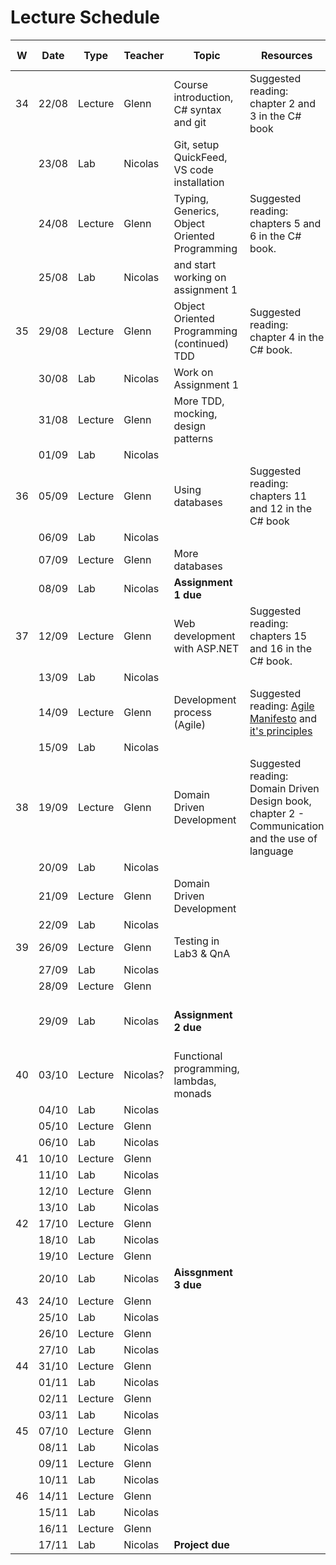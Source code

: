 # Lecture Schedule

| W   | Date  | Type    | Teacher          | Topic                                         | Resources                                             | Travels / Remarks         |
| --- | ----- | ------- | ---------------- | --------------------------------------------- | ----------------------------------------------------- | ------------------------- |
| 34    | 22/08 | Lecture | Glenn            | Course introduction, C# syntax and git        | Suggested reading: chapter 2 and 3 in the C# book     |                       
|       | 23/08 | Lab     | Nicolas          | Git, setup QuickFeed, VS code installation    |                                                       |                             |
|       | 24/08 | Lecture | Glenn            | Typing, Generics, Object Oriented Programming | Suggested reading: chapters 5 and 6 in the C# book.   |                           |
|       | 25/08 | Lab     | Nicolas          | and start working on assignment 1             |                                                       |                           |                    
| 35    | 29/08 | Lecture | Glenn            | Object Oriented Programming (continued) TDD   | Suggested reading: chapter 4 in the C# book.          | |
|       | 30/08 | Lab     | Nicolas          | Work on Assignment 1                          |                                                       |  |
|       | 31/08 | Lecture | Glenn            | More TDD, mocking, design patterns            |                                                       |                         |
|       | 01/09 | Lab     | Nicolas          |                                               |                                                       |                           |
| 36      | 05/09 | Lecture | Glenn            | Using databases                               | Suggested reading: chapters 11 and 12 in the C# book  |                        |
|     | 06/09 | Lab     | Nicolas          |                                               |                                                       |                           |
|       | 07/09 | Lecture | Glenn            | More databases                                |                                                       |                           |
|     | 08/09 | Lab     | Nicolas          | **Assignment 1 due**                          |                                                       |                           |
| 37    | 12/09 | Lecture | Glenn            | Web development with ASP.NET                  | Suggested reading: chapters 15 and 16 in the C# book. |                           |
|   | 13/09 | Lab     | Nicolas |                                               |                                                       | |
|     | 14/09 | Lecture | Glenn            | Development process (Agile)                   | Suggested reading: [Agile Manifesto](https://agilemanifesto.org/) and [it's principles](https://agilemanifesto.org/principles.html)                                                    |                           |
|     | 15/09 | Lab     | Nicolas |                                               |                                                       |               |
|   38  | 19/09 | Lecture | Glenn            | Domain Driven Development                     | Suggested reading: Domain Driven Design book, chapter 2 - Communication and the use of language  |                           |
|   | 20/09 | Lab     | Nicolas          |                                               |                                                       |                           |
|     | 21/09 | Lecture | Glenn            | Domain Driven Development                     |                                                       |                           |
|     | 22/09 | Lab     | Nicolas          |                        |                                                       |                           |
| 39    | 26/09 | Lecture | Glenn            | Testing in Lab3 & QnA                         |                                                       |                           |
|   | 27/09 | Lab     | Nicolas          |                                               |                                                       |                           |
|     | 28/09 | Lecture | Glenn            |                                               |                                                       |                           |
|     | 29/09 | Lab     | Nicolas          |      **Assignment 2 due**                                            |                                                       | Lab starts a little later |
| 40    | 03/10 | Lecture | Nicolas?         | Functional programming, lambdas, monads       |                                                       |                           |
|   | 04/10 | Lab     | Nicolas          |                                               |                                                       |                           |
|     | 05/10 | Lecture | Glenn            |                                               |                                                       |                           |
|     | 06/10 | Lab     | Nicolas          |                                               |                                                       |                           |
|  41   | 10/10 | Lecture | Glenn            |                                               |                                                       |                           |
|   | 11/10 | Lab     | Nicolas          |                                               |                                                       |                           |
|     | 12/10 | Lecture | Glenn            |                                               |                                                       |                           |
|     | 13/10 | Lab     | Nicolas          |                          |                                                       |                           |
|  42   | 17/10 | Lecture | Glenn            |                                               |                                                       |                           |
|   | 18/10 | Lab     | Nicolas          |                                               |                                                       |                           |
|     | 19/10 | Lecture | Glenn            |                                               |                                                       |                           |
|     | 20/10 | Lab     | Nicolas          |                   **Aissgnment 3 due**                             |                                                       |                           |
|  43   | 24/10 | Lecture | Glenn            |                                               |                                                       |                           |
|  | 25/10 | Lab     | Nicolas          |                                               |                                                       |                           |
|     | 26/10 | Lecture | Glenn            |                                               |                                                       |                           |
|     | 27/10 | Lab     | Nicolas          |                                               |                                                       |                           |
|  44   | 31/10 | Lecture | Glenn            |                                               |                                                       |                           |
|  | 01/11 | Lab     | Nicolas          |                                               |                                                       |                           |
|     | 02/11 | Lecture | Glenn            |                                               |                                                       |                           |
|     | 03/11 | Lab     | Nicolas          |                                               |                                                       |                           |
|  45   | 07/10 | Lecture | Glenn            |                                               |                                                       |                           |
|  | 08/11 | Lab     | Nicolas          |                                               |                                                       |                           |
|     | 09/11 | Lecture | Glenn            |                                               |                                                       |                           |
|     | 10/11 | Lab     | Nicolas          |                                               |                                                       |                           |
|  46   | 14/11 | Lecture | Glenn            |                                               |                                                       |                           |
|  | 15/11 | Lab     | Nicolas          |                                               |                                                       |                           |
|     | 16/11 | Lecture | Glenn            |                                               |                                                       |                           |
|     | 17/11 | Lab     | Nicolas          |       **Project due**                                          |                                                       |                           |
